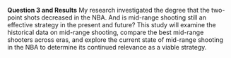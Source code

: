 **Question 3 and Results**
My research investigated the degree that the two-point shots decreased in the NBA. And is mid-range shooting still an effective strategy in the present and future? This study will examine the historical data on mid-range shooting, compare the best mid-range shooters across eras, and explore the current state of mid-range shooting in the NBA to determine its continued relevance as a viable strategy.
